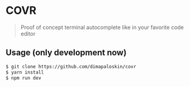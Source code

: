 # COVR

> Proof of concept terminal autocomplete like in your favorite code editor

## Usage (only development now)
```bash
$ git clone https://github.com/dimapaloskin/covr
$ yarn install
$ npm run dev
```
